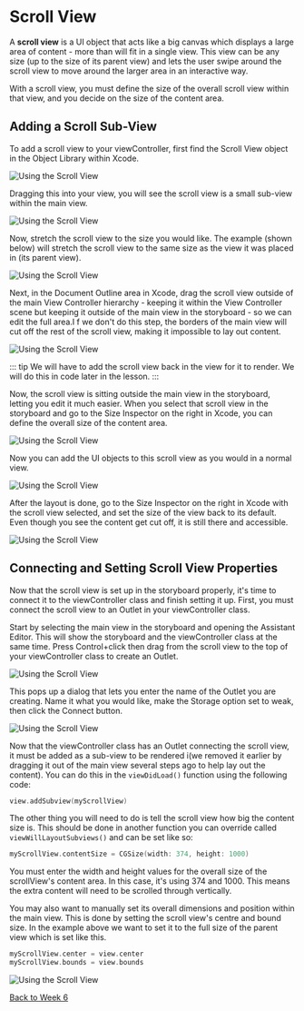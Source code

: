 # Scroll View

A **scroll view** is a UI object that acts like a big canvas which displays a large area of content - more than will fit in a single view.  This view can be any size (up to the size of its parent view) and lets the user swipe around the scroll view to move around the larger area in an interactive way.  

With a scroll view, you must define the size of the overall scroll view within that view, and you decide on the size of the content area.

## Adding a Scroll Sub-View

To add a scroll view to your viewController, first find the Scroll View object in the Object Library within Xcode.

![Using the Scroll View](/F2020/assets/img/ScrollViews_01.png)

Dragging this into your view, you will see the scroll view is a small sub-view within the main view.

![Using the Scroll View](/F2020/assets/img/ScrollViews_02.png)

Now, stretch the scroll view to the size you would like.  The example (shown below) will stretch the scroll view to the same size as the view it was placed in (its parent view).

![Using the Scroll View](/F2020/assets/img/ScrollViews_03.png)

Next, in the Document Outline area in Xcode, drag the scroll view outside of the main View Controller hierarchy - keeping it within the View Controller scene but keeping it outside of the main view in the storyboard - so we can edit the full area.I  f we don't do this step, the borders of the main view will cut off the rest of the scroll view, making it impossible to lay out content.

![Using the Scroll View](/F2020/assets/img/ScrollViews_04.png)

::: tip
We will have to add the scroll view back in the view for it to render.  We will do this in code later in the lesson.
:::

Now, the scroll view is sitting outside the main view in the storyboard, letting you edit it much easier.  When you select that scroll view in the storyboard and go to the Size Inspector on the right in Xcode, you can define the overall size of the content area.

![Using the Scroll View](/F2020/assets/img/ScrollViews_05.png)

Now you can add the UI objects to this scroll view as you would in a normal view.

![Using the Scroll View](/F2020/assets/img/ScrollViews_06.png)

After the layout is done, go to the Size Inspector on the right in Xcode with the scroll view selected, and set the size of the view back to its default.  Even though you see the content get cut off, it is still there and accessible.

![Using the Scroll View](/F2020/assets/img/ScrollViews_07.png)

## Connecting and Setting Scroll View Properties

Now that the scroll view is set up in the storyboard properly, it's time to connect it to the viewController class and finish setting it up.  First, you must connect the scroll view to an Outlet in your viewController class.

Start by selecting the main view in the storyboard and opening the Assistant Editor.  This will show the storyboard and the viewController class at the same time.  Press Control+click then drag from the scroll view to the top of your viewController class to create an Outlet.

![Using the Scroll View](/F2020/assets/img/ScrollViews_08.png)

This pops up a dialog that lets you enter the name of the Outlet you are creating.  Name it what you would like, make the Storage option set to weak, then click the Connect button.

![Using the Scroll View](/F2020/assets/img/ScrollViews_09.png)

Now that the viewController class has an Outlet connecting the scroll view, it must be added as a sub-view to be rendered i(we removed it earlier by dragging it out of the main view several steps ago to help lay out the content).  You can do this in the `viewDidLoad()` function using the following code:

``` swift
view.addSubview(myScrollView)
```

The other thing you will need to do is tell the scroll view how big the content size is.  This should be done in another function you can override called `viewWillLayoutSubviews()` and can be set like so:

``` swift
myScrollView.contentSize = CGSize(width: 374, height: 1000)
```

You must enter the width and height values for the overall size of the scrollView's content area.  In this case, it's using 374 and 1000.  This means the extra content will need to be scrolled through vertically.

You may also want to manually set its overall dimensions and position within the main view.  This is done by setting the scroll view's centre and bound size.  In the example above we want to set it to the full size of the parent view which is set like this.

``` swift
myScrollView.center = view.center
myScrollView.bounds = view.bounds
```

![Using the Scroll View](/F2020/assets/img/ScrollViews_10.png)

[Back to Week 6](./index.md#during-class)